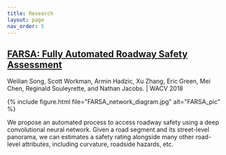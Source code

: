 ```yaml
---
title: Research
layout: page
nav_order: 5
---
```


## [FARSA: Fully Automated Roadway Safety Assessment](https://www.cs.uky.edu/~wso226/2018/01/19/FARSA.html)
Weilian Song, Scott Workman, Armin Hadzic, Xu Zhang, Eric Green, Mei Chen, Reginald Souleyrette, and Nathan Jacobs. | WACV 2018

{% include figure.html file="FARSA_network_diagram.jpg" alt="FARSA_pic" %}

We propose an automated process to access roadway safety using a deep convolutional neural network. Given a road segment and its street-level panorama, we can estimates a safety rating alongside many other road-level attributes, including curvature, roadside hazards, etc.